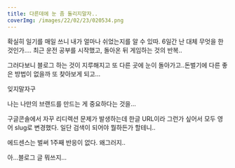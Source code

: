 ```yaml
---
title: 다른데에 눈 좀 돌리지말자..
coverImg: /images/22/02/23/020534.png
---
```


확실히 일기를 매일 쓰니 내가 얼마나 쉬었는지를 알 수 있따. 6일간 난 대체 무엇을 한 것인가.... 최근 운전 공부를 시작했고, 돌아온 뒤 게임하는 것의 반복..

<!--more-->

그러다보니 블로그 하는 것이 지루해지고 또 다른 곳에 눈이 돌아가고..돈벌기에 다른 좋은 방법이 없을까 또 찾아보게 되고...

잊지말자구

나는 나만의 브랜드를 만드는 게 중요하다는 것을...

구글콘솔에서 자꾸 리디렉션 문제가 발생하는데 한글 URL이라 그런가 싶어서 모두 영어 slug로 변경했다. 일단 검색이 되어야 뭘하든가 할테니..

에드센스는 벌써 1주째 반응이 없다. 왜그러지..

아...블로그 글 뭐쓰지...
